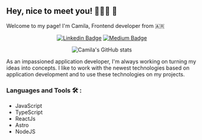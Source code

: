 ## Hey, nice to meet you! 👩🏽‍💻 🚀
<p>
Welcome to my page! 
I'm Camila, Frontend developer from 🇦🇷 
  
  
  
  
</p>
<div align="center">
  
[![Linkedin Badge](https://img.shields.io/badge/-LinkedIn-0e76a8?style=flat-square&logo=Linkedin&logoColor=white)](https://www.linkedin.com/in/camila-lo-nero-09bbaa1b8/)
[![Medium Badge](https://img.shields.io/badge/medium-%2312100E.svg?&style=for-square&logo=medium&logoColor=white)](https://medium.com/@lonerocamila)

 ![Camila's GitHub stats](https://github-readme-stats.vercel.app/api?username=lonerocamila&show_icons=true&theme=dracula)

</div>
  

As an impassioned application developer, I'm always working on turning my ideas into concepts.
I like to work with the newest technologies based on application development and to use these technologies on my projects.

### Languages and Tools 🛠️ :
- JavaScript
- TypeScript
- ReactJs
- Astro
- NodeJS
<!--
**lonerocamila/lonerocamila** is a ✨ _special_ ✨ repository because its `README.md` (this file) appears on your GitHub profile.



